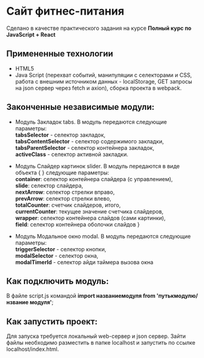 # Сайт фитнес-питания

Сделано в качестве практического задания на курсе **Полный курс по JavaScript + React**

## Примененные технологии
* HTML5
* Java Script (перехват событий, манипуляции с селекторами и CSS, работа с внешним источником данных - localStorage, GET запросы на json сервер через fetch и axion), сборка проекта в webpack.

## Законченные независимые модули:

* Модуль Закладок tabs. В модуль передаются следующие параметры:    
**tabsSelector** - селектор закладок,         
**tabsContentSelector** - селектор содержимого закладки,           
**tabsParentSelector** - селектор контейнера закладок,       
**activeClass** - селектор активной закладки.        

* Модуль Слайдер картинок slider. В модуль передаются в виде объекта { } следующие параметры:   
**container**: селектор контейнера слайдера (c управлением),     
**slide**: селектор слайдера,    
**nextArrow**: селектор стрелки вправо,     
**prevArrow**: селектор стрелки влево,  
**totalCounter**: счетчик слайдеров, итого,     
**currentCounter**: текущее значение счетчика слайдеров,    
**wrapper**:  селектор контейнера слайдов (сами картинки),       
**field**: селектор контейнера оболочки слайдов }        

* Модуль Модальное окно modal. В модуль передаются следующие параметры:     
**triggerSelector** - селектор кнопки,       
**modalSelector** - селектор окна,        
**modalTimerId** - селектор айди таймера вызова окна        

## Как подключить модуль:
В файле script.js командой **import названиемодуля from 'путькмодулю/нзвание модуля'**;

## Как запустить проект:
Для запуска требуется локальный web-сервер и json сервер. 
Зайти файлы необходимо разместить в папке localhost и запустить по ссылке localhost/index.html.

